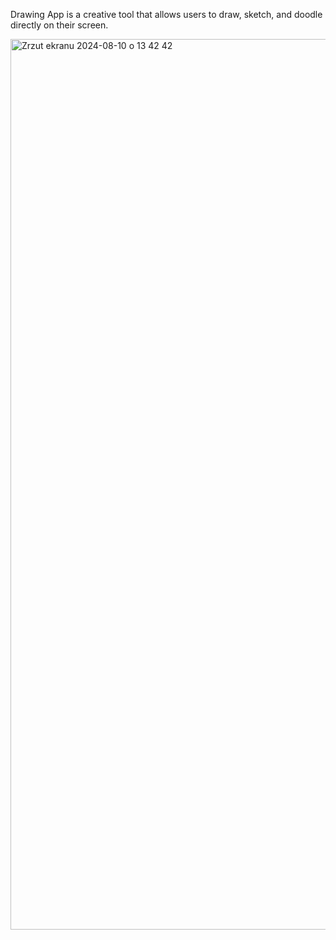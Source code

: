 Drawing App is a creative tool that allows users to draw, sketch, and doodle directly on their screen.

<img width="1425" alt="Zrzut ekranu 2024-08-10 o 13 42 42" src="https://github.com/user-attachments/assets/7eaf6ce6-51ca-4f4b-93ce-d3c26a39b8de">
